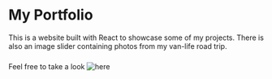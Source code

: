 # My Portfolio

This is a website built with React to showcase some of my projects. There is also
 an image slider containing photos from my van-life road trip.

 ### 
 Feel free to take a look ![here](https://nameless-ridge-90074.herokuapp.com/)